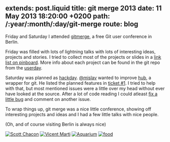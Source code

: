 extends: post.liquid
title: git merge 2013
date: 11 May 2013 18:20:00 +0200
path: /:year/:month/:day/git-merge
route: blog
---

Friday and Saturday I attended [gitmerge][homepage], a free Git user conference
in Berlin.

Friday was filled with lots of lightning talks with lots of interesting ideas,
projects and stories. I tried to collect most of the projects or slides in a
[link list on pinboard][linklist]. More info about each project can be found in
the git repo from the [userday][].

Saturday was planned as [hackday][]. [@mislav][] wanted to improve [hub][], a
wrapper for git. He listed the planned features in [ticket #1][hubplan]. I
tried to help with that, but most mentioned issues were a little over my head
without ever have looked at the source. After a lot of code reading I could
atleast [fix a little bug][pr327] and comment on another issue.

To wrap things up, git merge was a nice little conference, showing off
interesting projects and ideas and I had a few little talks with nice people.

(Oh, and of course visiting Berlin is always nice)

[![Scott Chacon](//tmp.fnordig.de/gitmerge-2013/th-git-merge-1.jpg)](//tmp.fnordig.de/gitmerge-2013/git-merge-1.jpg)
[![Vicent Marti](//tmp.fnordig.de/gitmerge-2013/th-git-merge-2.jpg)](//tmp.fnordig.de/gitmerge-2013/git-merge-2.jpg)
[![Aquarium](//tmp.fnordig.de/gitmerge-2013/th-git-merge-3.jpg)](//tmp.fnordig.de/gitmerge-2013/git-merge-3.jpg)
[![food](//tmp.fnordig.de/gitmerge-2013/th-git-merge-4.jpg)](//tmp.fnordig.de/gitmerge-2013/git-merge-4.jpg)

[linklist]: https://pinboard.in/u:badboy/t:gitmerge/
[hackday]: https://github.com/git-merge/hack-day
[userday]: https://github.com/git-merge/user-day
[homepage]: http://git-merge.com/
[twitter]: https://twitter.com/badboy_
[hubplan]: https://github.com/git-merge/hack-day/issues/1
[hub]: https://github.com/defunkt/hub
[@mislav]: http://twitter.com/mislav
[pr327]: https://github.com/defunkt/hub/pull/327
